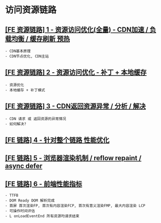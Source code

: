 
# 访问资源链路

## [[FE 资源链路] 1 - 资源访问优化(全量) - CDN加速 / 负载均衡 / 缓存刷新 预热](https://zhuanlan.zhihu.com/p/141955197)
```
- CDN基本原理
- CDN节点优化, CDN主站
```

## [[FE 资源链路] 2 - 资源访问优化 - 补丁 + 本地缓存](https://zhuanlan.zhihu.com/p/142044762)
```
- 资源优化
- 本地缓存 + 补丁模式
```

## [[FE 资源链路] 3 - CDN返回资源异常 / 分析 / 解决](https://zhuanlan.zhihu.com/p/142087882)
```
- CDN 请求 或 返回资源的异常情况
- 如何解决?
```

## [[FE 链路] 4 - 针对整个链路 性能优化](https://zhuanlan.zhihu.com/p/142219354)


## [[FE 链路] 5 - 浏览器渲染机制 / reflow repaint / async defer](https://zhuanlan.zhihu.com/p/142236435)

## [[FE 链路] 6 - 前端性能指标](https://zhuanlan.zhihu.com/p/142635124)
```
- TTFB
- DOM Ready DOM 解析完成
- 首屏 首次渲染FP, 首次有内容渲染FCP, 首次有意义渲染FMP, 最大内容渲染 LCP
- 可操作时间评估
- L onLoadEventEnd 所有资源均请求结束
```